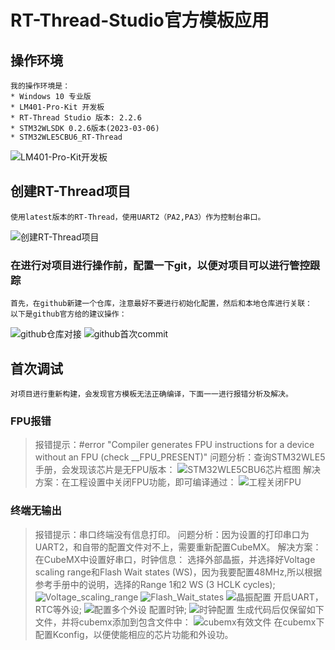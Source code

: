 # RT-Thread-Studio官方模板应用

## 操作环境

    我的操作环境是：
    * Windows 10 专业版
    * LM401-Pro-Kit 开发板
    * RT-Thread Studio 版本: 2.2.6
    * STM32WLSDK 0.2.6版本(2023-03-06)
    * STM32WLE5CBU6_RT-Thread
![LM401-Pro-Kit开发板](./assets/LM401-Pro-Kit开发板.png)

## 创建RT-Thread项目

    使用latest版本的RT-Thread，使用UART2（PA2,PA3）作为控制台串口。
![创建RT-Thread项目](./assets/创建RT-Thread项目.png)

### 在进行对项目进行操作前，配置一下git，以便对项目可以进行管控跟踪

    首先，在github新建一个仓库，注意最好不要进行初始化配置，然后和本地仓库进行关联：
    以下是github官方给的建议操作：
![github仓库对接](./assets/github仓库对接.png)
![github首次commit](./assets/github首次commit.png)

## 首次调试

    对项目进行重新构建，会发现官方模板无法正确编译，下面一一进行报错分析及解决。

### FPU报错

> 报错提示：#error "Compiler generates FPU instructions for a device without an FPU (check __FPU_PRESENT)"
> 问题分析：查询STM32WLE5手册，会发现该芯片是无FPU版本：
![STM32WLE5CBU6芯片框图](./assets/STM32WLE5CBU6芯片框图.png)
> 解决方案：在工程设置中关闭FPU功能，即可编译通过：
![工程关闭FPU](./assets/工程关闭FPU.png)

### 终端无输出

> 报错提示：串口终端没有信息打印。
> 问题分析：因为设置的打印串口为UART2，和自带的配置文件对不上，需要重新配置CubeMX。
> 解决方案：在CubeMX中设置好串口，时钟信息：
  > 选择外部晶振，并选择好Voltage scaling range和Flash Wait states (WS)，因为我要配置48MHz,所以根据参考手册中的说明，选择的Range 1和2 WS (3 HCLK cycles);
![Voltage_scaling_range](./assets/Voltage_scaling_range.png)
![Flash_Wait_states](./assets/Flash_Wait_states.png)
![晶振配置](./assets/晶振配置.png)
  > 开启UART，RTC等外设;
![配置多个外设](./assets/配置多个外设.png)
  > 配置时钟;
![时钟配置](./assets/时钟配置.png)
  > 生成代码后仅保留如下文件，并将cubemx添加到包含文件中：
![cubemx有效文件](./assets/cubemx有效文件.png)
  > 在cubemx下配置Kconfig，以便使能相应的芯片功能和外设功。